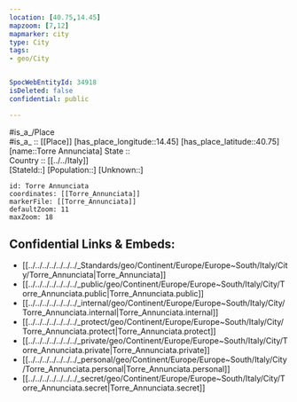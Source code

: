 ```yaml
---
location: [40.75,14.45] 
mapzoom: [7,12] 
mapmarker: city 
type: City
tags:
- geo/City


SpocWebEntityId: 34918
isDeleted: false
confidential: public

---
```

#is_a_/Place  
#is_a_ :: [[Place]] 
[has_place_longitude::14.45] 
[has_place_latitude::40.75] 
[name::Torre Annunciata] 
State ::  
Country :: [[../../Italy]]  
[StateId::] 
[Population::] 
[Unknown::] 


```leaflet
id: Torre Annunciata
coordinates: [[Torre_Annunciata]] 
markerFile: [[Torre_Annunciata]] 
defaultZoom: 11 
maxZoom: 18
```


## Confidential Links & Embeds: 
- [[../../../../../../../_Standards/geo/Continent/Europe/Europe~South/Italy/City/Torre_Annunciata|Torre_Annunciata]] 
- [[../../../../../../../_public/geo/Continent/Europe/Europe~South/Italy/City/Torre_Annunciata.public|Torre_Annunciata.public]] 
- [[../../../../../../../_internal/geo/Continent/Europe/Europe~South/Italy/City/Torre_Annunciata.internal|Torre_Annunciata.internal]] 
- [[../../../../../../../_protect/geo/Continent/Europe/Europe~South/Italy/City/Torre_Annunciata.protect|Torre_Annunciata.protect]] 
- [[../../../../../../../_private/geo/Continent/Europe/Europe~South/Italy/City/Torre_Annunciata.private|Torre_Annunciata.private]] 
- [[../../../../../../../_personal/geo/Continent/Europe/Europe~South/Italy/City/Torre_Annunciata.personal|Torre_Annunciata.personal]] 
- [[../../../../../../../_secret/geo/Continent/Europe/Europe~South/Italy/City/Torre_Annunciata.secret|Torre_Annunciata.secret]] 
